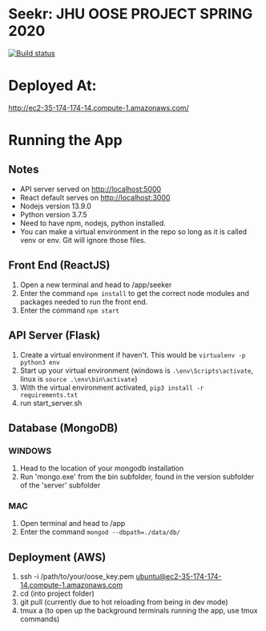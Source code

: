 # Seekr: JHU OOSE PROJECT SPRING 2020
[![Build status](https://travis-ci.com/jhu-oose/2020-spring-group-Seekr.svg?token=Vxy2zEXxUQmZnx9hqykp&branch=master)](https://travis-ci.com/jhu-oose/2020-spring-group-Seekr)

# Deployed At:
http://ec2-35-174-174-14.compute-1.amazonaws.com/

# Running the App

## Notes

- API server served on <http://localhost:5000>
- React default serves on <http://localhost:3000>
- Nodejs version 13.9.0
- Python version 3.7.5
- Need to have npm, nodejs, python installed.
- You can make a virtual environment in the repo so long as it is called venv or env. Git will ignore those files.

## Front End (ReactJS)

1. Open a new terminal and head to /app/seeker
2. Enter the command `npm install` to get the correct node modules and packages needed to run the front end.
3. Enter the command `npm start` 


## API Server (Flask)

1. Create a virtual environment if haven't. This would be `virtualenv -p python3 env`
2. Start up your virtual environment (windows is `.\env\Scripts\activate`, linux is  `source .\env\bin\activate`)
3. With the virtual environment activated, `pip3 install -r requirements.txt`
4. run start_server.sh

## Database (MongoDB)

### WINDOWS

1. Head to the location of your mongodb installation
2. Run 'mongo.exe' from the bin subfolder, found in the version subfolder of the 'server' subfolder

### MAC

1. Open terminal and head to /app
2. Enter the command `mongod --dbpath=./data/db/`

## Deployment (AWS)
1. ssh -i /path/to/your/oose_key.pem ubuntu@ec2-35-174-174-14.compute-1.amazonaws.com
2. cd (into project folder)
3. git pull (currently due to hot reloading from being in dev mode)
4. tmux a (to open up the background terminals running the app, use tmux commands)
